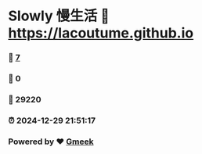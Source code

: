 # Slowly 慢生活 :link: https://lacoutume.github.io 
### :page_facing_up: [7](https://lacoutume.github.io/tag.html) 
### :speech_balloon: 0 
### :hibiscus: 29220 
### :alarm_clock: 2024-12-29 21:51:17 
### Powered by :heart: [Gmeek](https://github.com/Meekdai/Gmeek)
